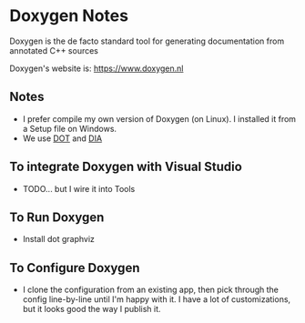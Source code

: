 Doxygen Notes
=============

Doxygen is the de facto standard tool for generating documentation from annotated C++ sources

Doxygen's website is:  https://www.doxygen.nl

## Notes
   - I prefer compile my own version of Doxygen (on Linux).  I installed it from
     a Setup file on Windows.
   - We use [DOT](https://graphviz.org ) and [DIA](http://dia-installer.de)

## To integrate Doxygen with Visual Studio
   - TODO... but I wire it into Tools

## To Run Doxygen
   - Install dot graphviz

## To Configure Doxygen
   - I clone the configuration from an existing app, then pick through the config
     line-by-line until I'm happy with it.  I have a lot of customizations, but
     it looks good the way I publish it.